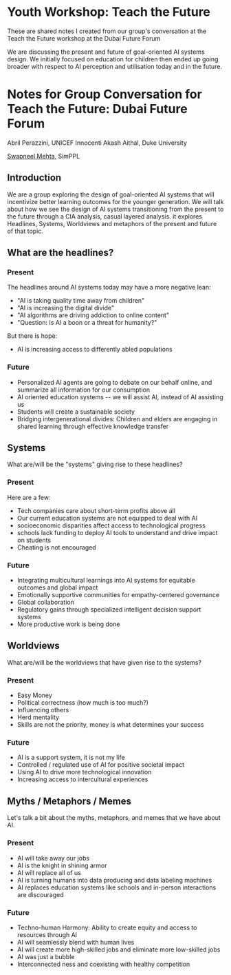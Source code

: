 # Youth Workshop: Teach the Future

These are shared notes I created from our group's conversation at the Teach the Future workshop at the Dubai Future Forum

We are discussing the present and future of goal-oriented AI systems design. We initially focused on education for children then ended up going broader with respect to AI perception and utilisation today and in the future.

# Notes for Group Conversation for Teach the Future: Dubai Future Forum

Abril Perazzini, UNICEF Innocenti
Akash Aithal, Duke University

[Swapneel Mehta](https://mehtaver.se), SimPPL

## Introduction

We are a group exploring the design of goal-oriented AI systems that will incentivize better learning outcomes for the younger generation. We will talk about how we see the design of AI systems transitioning from the present to the future through a ClA analysis, casual layered analysis. it explores Headlines, Systems, Worldviews and metaphors of the present and future of that topic.

## What are the headlines?

### Present
The headlines around AI systems today may have a more negative lean:
- "AI is taking quality time away from children"
- "AI is increasing the digital divide"
- "AI algorithms are driving addiction to online content"
- "Question: Is AI a boon or a threat for humanity?"

But there is hope:
- AI is increasing access to differently abled populations

### Future

- Personalized AI agents are going to debate on our behalf online, and summarize all information for our consumption
- AI oriented education systems -- we will assist AI, instead of AI assisting us
- Students will create a sustainable society
- Bridging intergenerational divides: Children and elders are engaging in shared learning through effective knowledge transfer


## Systems

What are/will be the "systems" giving rise to these headlines?

### Present
Here are a few:

- Tech companies care about short-term profits above all
- Our current education systems are not equipped to deal with AI
- socioeconomic disparities affect access to technological progress
- schools lack funding to deploy AI tools to understand and drive impact on students
- Cheating is not encouraged

### Future
- Integrating multicultural learnings into AI systems for equitable outcomes and global impact
- Emotionally supportive communities for empathy-centered governance
- Global collaboration 
- Regulatory gains through specialized intelligent decision support systems
- More productive work is being done



## Worldviews
What are/will be the worldviews that have given rise to the systems?

### Present
- Easy Money
- Political correctness (how much is too much?)
- Influencing others
- Herd mentality 
- Skills are not the priority, money is what determines your success

### Future
- AI is a support system, it is not my life
- Controlled / regulated use of AI for positive societal impact
- Using AI to drive more technological innovation
- Increasing access to intercultural experiences

## Myths / Metaphors / Memes

Let's talk a bit about the myths, metaphors, and memes that we have about AI.

### Present
- AI will take away our jobs
- AI is the knight in shining armor
- AI will replace all of us
- AI is turning humans into data producing and data labeling machines
- AI replaces education systems like schools and in-person interactions are discouraged


### Future
- Techno-human Harmony: Ability to create equity and access to resources through AI
- AI will seamlessly blend with human lives
- AI will create more high-skilled jobs and eliminate more low-skilled jobs
- AI was just a bubble
- Interconnected ness and coexisting with healthy competition
